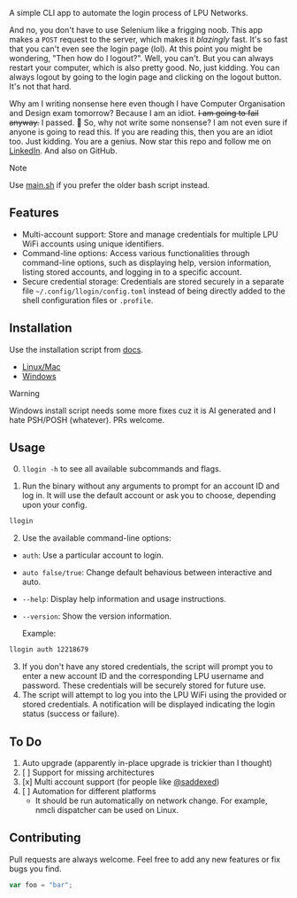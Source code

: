 

A simple CLI app to automate the login process of LPU Networks.

And no, you don't have to use Selenium like a frigging noob. This app makes a `POST` request to the server, which makes it _blazingly_ fast. It's so fast that you can't even see the login page (lol). At this point you might be wondering, "Then how do I logout?". Well, you can't. But you can always restart your computer, which is also pretty good. No, just kidding. You can always logout by going to the login page and clicking on the logout button. It's not that hard.

Why am I writing nonsense here even though I have Computer Organisation and Design exam tomorrow? Because I am an idiot. ~~I am going to fail anyway.~~ I passed. 🥳 So, why not write some nonsense? I am not even sure if anyone is going to read this. If you are reading this, then you are an idiot too. Just kidding. You are a genius. Now star this repo and follow me on [LinkedIn](https://linkedin.com/in/ba3a). And also on GitHub.

> [!NOTE]  
> Use [main.sh](./main.sh) if you prefer the older bash script instead.

## Features

- Multi-account support: Store and manage credentials for multiple LPU WiFi accounts using unique identifiers.
- Command-line options: Access various functionalities through command-line options, such as displaying help, version information, listing stored accounts, and logging in to a specific account.
- Secure credential storage: Credentials are stored securely in a separate file `~/.config/llogin/config.toml` instead of being directly added to the shell configuration files or `.profile`.

## Installation

Use the installation script from [docs](./docs).
  - [Linux/Mac](./docs/install.sh)
  - [Windows](./docs/install.sh)

> [!WARNING]  
> Windows install script needs some more fixes cuz it is AI generated and I hate PSH/POSH (whatever). PRs welcome.

## Usage

0. `llogin -h` to see all available subcommands and flags.

1. Run the binary without any arguments to prompt for an account ID and log in. It will use the default account or ask you to choose, depending upon your config.

```bash
llogin
```

2. Use the available command-line options:

- `auth`: Use a particular account to login.
- `auto false/true`: Change default behavious between interactive and auto.
- `--help`: Display help information and usage instructions.
- `--version`: Show the version information.

  Example:

```bash
llogin auth 12218679
```

3. If you don't have any stored credentials, the script will prompt you to enter a new account ID and the corresponding LPU username and password. These credentials will be securely stored for future use.
4. The script will attempt to log you into the LPU WiFi using the provided or stored credentials. A notification will be displayed indicating the login status (success or failure).


## To Do

1. Auto upgrade (apparently in-place upgrade is trickier than I thought)
2. [ ] Support for missing architectures
3. [x] Multi account support (for people like [@saddexed](https://github.com/saddexed))
4. [ ] Automation for different platforms
    - It should be run automatically on network change. For example, nmcli dispatcher can be used on Linux.

## Contributing

Pull requests are always welcome. Feel free to add any new features or fix bugs you find.

```js
var foo = "bar";
```
